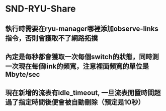 # SND-RYU-Share
## 執行時需要在ryu-manager哪裡添加observe-links指令，否則會獲取不了網路拓撲
## 內定是每秒都會獲取一次每個switch的狀態，同時測一次現在每個link的頻寬，注意裡面頻寬的單位是 Mbyte/sec
## 現在新增的流表有idle_timeout, 一旦流表閒置時間超過了指定時間後便會被自動刪除（預定是10秒）
